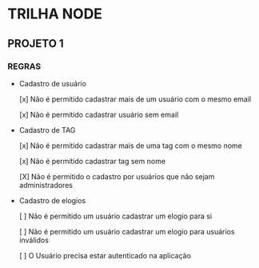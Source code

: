 # TRILHA NODE

## PROJETO 1

### REGRAS

- Cadastro de usuário

    [x] Não é permitido cadastrar mais de um usuário com o mesmo email

    [x] Não é permitido cadastrar usuário sem email

- Cadastro de TAG

    [x] Não é permitido cadastrar mais de uma tag com o mesmo nome

    [x] Não é permitido cadastrar tag sem nome

    [X] Não é permitido o cadastro por usuários que não sejam administradores

- Cadastro de elogios

    [ ] Não é permitido um usuário cadastrar um elogio para si

    [ ] Não é permitido um usuário cadastrar um elogio para usuários inválidos

    [ ] O Usuário precisa estar autenticado na aplicação